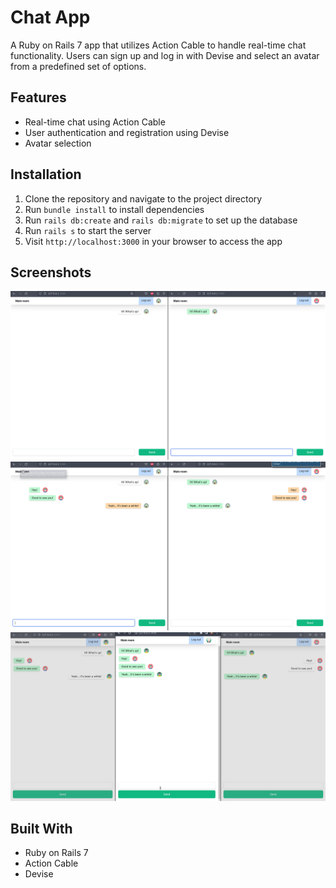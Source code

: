# Chat App

A Ruby on Rails 7 app that utilizes Action Cable to handle real-time chat functionality. Users can sign up and log in with Devise and select an avatar from a predefined set of options.

## Features
- Real-time chat using Action Cable
- User authentication and registration using Devise
- Avatar selection

## Installation
1. Clone the repository and navigate to the project directory
2. Run `bundle install` to install dependencies
3. Run `rails db:create` and `rails db:migrate` to set up the database
4. Run `rails s` to start the server
5. Visit `http://localhost:3000` in your browser to access the app

## Screenshots
![Chat screenshot 1](https://github.com/divagueame/chat/blob/main/README/chat1.gif)
![Chat screenshot 2](https://github.com/divagueame/chat/blob/main/README/chat2.gif)
![Chat screenshot 3](https://github.com/divagueame/chat/blob/main/README/chat3.gif)

## Built With
- Ruby on Rails 7
- Action Cable
- Devise